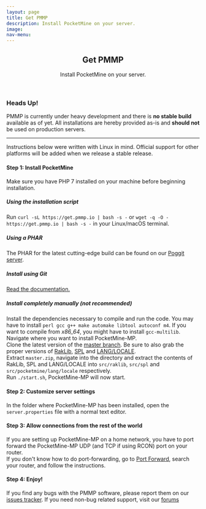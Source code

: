 ```yaml
---
layout: page
title: Get PMMP
description: Install PocketMine on your server.
image:
nav-menu:
---
```


<section id="main" class="container">
    <header>
        <h2>Get PMMP</h2>
        <p>Install PocketMine on your server.</p>
    </header>
    <div class="row">
        <div class="12u">
        <!-- Text -->
            <section class="box">
                <h3>Heads Up!</h3>
                <p>PMMP is currently under heavy development and there is <strong>no stable build</strong> available as of yet. All installations are hereby provided as-is and <strong>should not</strong> be used on production servers.</p>
                <hr>
                <p>Instructions below were written with Linux in mind. Official support for other platforms will be added when we release a stable release.</p>
                <h4><strong>Step 1: Install PocketMine</strong></h4>
                <p>Make sure you have PHP 7 installed on your machine before beginning installation.</p>
                <h5><strong>Using the installation script</strong></h5>
                <p>Run <code>curl -sL https://get.pmmp.io | bash -s -</code> or <code>wget -q -O - https://get.pmmp.io | bash -s -</code> in your Linux/macOS terminal.</p>
                <h5><strong>Using a PHAR</strong></h5>
                <p>The PHAR for the latest cutting-edge build can be found on our <a href="https://poggit.pmmp.io/get.pmmp/html">Poggit server</a>.</p>
                <h5><strong>Install using Git</strong></h5>
                <p><a href="http://pmmp.readthedocs.io/en/rtfd/installation.html#installing-manually" target="_blank">Read the documentation.</a></p>
                <h5><strong>Install completely manually (not recommended)</strong></h5>
                <p>
                Install the dependencies necessary to compile and run the code. You may have to install <code>perl gcc g++ make automake libtool autoconf m4</code>. If you want to compile from <em>x86_64</em>, you might have to install <code>gcc-multilib</code>.<br/>
                Navigate where you want to install PocketMine-MP. <br/>
                Clone the latest version of the <a href="https://github.com/pmmp/PocketMine-MP/archive/master.zip" target="_blank">master branch</a>. Be sure to also grab the proper versions of <a href="https://github.com/pmmp/RakLib" target="_blank">RakLib</a>, <a href="https://github.com/pmmp/PocketMine-SPL" target="_blank">SPL</a> and <a href="https://github.com/pmmp/PocketMine-Language" target="_blank">LANG/LOCALE</a>.<br/>
                Extract <code>master.zip</code>, navigate into the directory and extract the contents of RakLib, SPL and LANG/LOCALE into <code>src/raklib</code>, <code>src/spl</code> and <code>src/pocketmine/lang/locale</code> respectively.<br/>
                Run <code>./start.sh</code>, PocketMine-MP will now start.<br/>
                </p>
                <h4><strong>Step 2: Customize server settings</strong></h4>
                <p>In the folder where PocketMine-MP has been installed, open the <code>server.properties</code> file with a normal text editor.</p>
                <h4><strong>Step 3: Allow connections from the rest of the world</strong></h4>
                <p>
                If you are setting up PocketMine-MP on a home network, you have to port forward the PocketMine-MP UDP (and TCP if using RCON) port on your router.<br>
                If you don't know how to do port-forwarding, go to <a href="http://portforward.com/" target="_blank">Port Forward</a>, search your router, and follow the instructions.
                </p>
                <h4><strong>Step 4: Enjoy!</strong></h4>
                <p>If you find any bugs with the PMMP software, please report them on our <a href="https://github.com/pmmp/PocketMine-MP/issues">issues tracker</a>. If you need non-bug related support, visit our <a href="https://forums.pmmp.io">forums</a></p>         
            </section>
        </div>
    </div>
</section>
